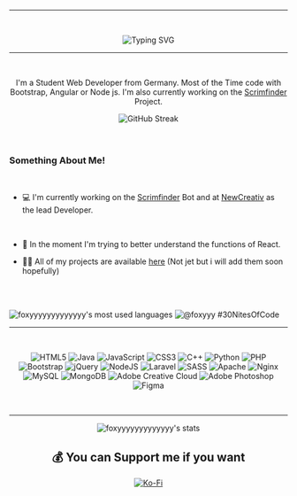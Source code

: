 
---

<br>
<div align="center">
  
<img src="https://readme-typing-svg.demolab.com?font=Open+Sans&weight=800&size=29&pause=1000&color=FF7700&center=true&vCenter=true&random=true&width=700&height=75&lines=Welcome+on+my+Github%F0%9F%91%8B;I'm+Fabian+Student+%26+Webdeveloper;I+would+be+happy+if+you+check+out+my+Portfolio" alt="Typing SVG" /><a href="https://maierfabian.de"></a>
  
---
</div>
<br>

<p align="center">I'm a Student Web Developer from Germany. Most of the Time code with Bootstrap, Angular or Node js.
I'm also currently working on the <a href="https://scrimfinder.de" style="color: #ff770;">Scrimfinder</a> Project.</p>


<div align="center">
  <img src="https://streak-stats.demolab.com?user=foxyyyyyyyyyyyyy&theme=highcontrast&hide_border=true&date_format=j%20M%5B%20Y%5D&mode=weekly&background=00000000" alt="GitHub Streak" /></a>
</div>
<br><br>

<h3>Something About Me!</h3>

<br>

- 💻 I'm currently working on the [Scrimfinder](https://scrimfinder.de) Bot and at [NewCreativ](https://newcreativ.de) as the lead Developer.

<br>

- 🌱 In the moment I'm trying to better understand the functions of React.<br>


- 👨‍💻 All of my projects are available [here](https://maierfabian.de) (Not jet but i will add them soon hopefully)
  <br><br> 
  
<br>

<img alt="foxyyyyyyyyyyyyy's most used languages" src="https://github-readme-stats-rho-topaz.vercel.app/api/top-langs?username=foxyyyyyyyyyyyyy&theme=gruvbox&bg_color=00000000&show_icons=true&hide_border=true&layout=compact&card_width=350" /> ![@foxyyy #30NitesOfCode](https://www.codedex.io/api/petStatus?user=foxyyy)






---

<br>

<div align="center">
  
  ![HTML5](https://img.shields.io/badge/html5-%23E34F26.svg?style=flat&logo=html5&logoColor=white) ![Java](https://img.shields.io/badge/java-%23ED8B00.svg?style=flat&logo=openjdk&logoColor=white) ![JavaScript](https://img.shields.io/badge/javascript-%23323330.svg?style=flat&logo=javascript&logoColor=%23F7DF1E) ![CSS3](https://img.shields.io/badge/css3-%231572B6.svg?style=flat&logo=css3&logoColor=white) ![C++](https://img.shields.io/badge/c++-%2300599C.svg?style=flat&logo=c%2B%2B&logoColor=white) ![Python](https://img.shields.io/badge/python-3670A0?style=flat&logo=python&logoColor=ffdd54) ![PHP](https://img.shields.io/badge/php-%23777BB4.svg?style=flat&logo=php&logoColor=white) ![Bootstrap](https://img.shields.io/badge/bootstrap-%238511FA.svg?style=flat&logo=bootstrap&logoColor=white) ![jQuery](https://img.shields.io/badge/jquery-%230769AD.svg?style=flat&logo=jquery&logoColor=white) ![NodeJS](https://img.shields.io/badge/node.js-6DA55F?style=flat&logo=node.js&logoColor=white) ![Laravel](https://img.shields.io/badge/laravel-%23FF2D20.svg?style=flat&logo=laravel&logoColor=white) ![SASS](https://img.shields.io/badge/SASS-hotpink.svg?style=flat&logo=SASS&logoColor=white) ![Apache](https://img.shields.io/badge/apache-%23D42029.svg?style=flat&logo=apache&logoColor=white) ![Nginx](https://img.shields.io/badge/nginx-%23009639.svg?style=flat&logo=nginx&logoColor=white) ![MySQL](https://img.shields.io/badge/mysql-%2300000f.svg?style=flat&logo=mysql&logoColor=white) ![MongoDB](https://img.shields.io/badge/MongoDB-%234ea94b.svg?style=flat&logo=mongodb&logoColor=white) ![Adobe Creative Cloud](https://img.shields.io/badge/Adobe%20Creative%20Cloud-DA1F26.svg?style=flat&logo=Adobe%20Creative%20Cloud&logoColor=white) ![Adobe Photoshop](https://img.shields.io/badge/adobe%20photoshop-%2331A8FF.svg?style=flat&logo=adobe%20photoshop&logoColor=white) ![Figma](https://img.shields.io/badge/figma-%23F24E1E.svg?style=flat&logo=figma&logoColor=white) 

</div>

<br>

---

<div align="center">
  <img alt="foxyyyyyyyyyyyyy's stats" src="https://github-readme-stats-rho-topaz.vercel.app/api?username=foxyyyyyyyyyyyyy&theme=gruvbox&bg_color=00000000&show_icons=true&hide_border=true&card_width=350" />
  


<br>

## 💰 You can Support me if you want
  [![Ko-Fi](https://img.shields.io/badge/Ko--fi-F16061?style=for-the-badge&logo=ko-fi&logoColor=white)](https://ko-fi.com/fabi98_6) 

</div>

